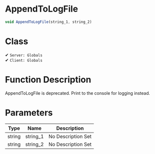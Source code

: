 # AppendToLogFile
```js
void AppendToLogFile(string_1, string_2)
```
# Class
✔ `Server: Globals`  
✔ `Client: Globals`  

# Function Description
AppendToLogFile is deprecated. Print to the console for logging instead.
# Parameters
Type|Name|Description
--|--|--
string|string_1|No Description Set
string|string_2|No Description Set
